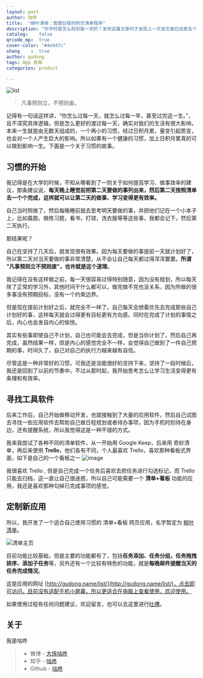 ```yaml
---
layout: post
author: 咕咚
title:  "柳叶清单：管理日程的网页清单程序"
description: "你平时是怎么规划每一天的？发布这篇文章时才发现上一次发文章已经是五个月前了，这段时间博客一直没怎么搭理，日志也没怎么写，主要是工作+生活确实是有很多事。最近根据个人需求开发了一个清单+看板的应用-柳叶清单，使用 Vue+Leancloud 学习开发一个完成的前端应用，这真是一个有意思的事情，既可以学习技术，还可以解决自己的问题，还能满足自己的好奇心，这篇文章就是自己为什么要开发的初衷。"
catalog:    false
qrcode_mp:  true
cover-color: "#4e947c"
shang    :  true
author: gudong
tags: App 效率
categories: product

---
```


![list](http://upload-images.jianshu.io/upload_images/588640-fa6dc005e8614404.jpg?imageMogr2/auto-orient/strip%7CimageView2/2/w/1240)

>凡事预则立，不预则废。

记得有一句话这样讲，“你怎么过每一天，就怎么过每一年，甚至过完这一生。”，且不深究具体逻辑，但是怎么更好的渡过每一天，确实对我们的生活有很大影响，本来一生就是由无数天组成的，一个再小的习惯，经过日积月累，量变引起质变，也会对一个人产生巨大的影响。所以如果有一个健康的习惯，加上日积月累真的可以做到影响一生。下面是一个关于习惯的故事。

## 习惯的开始

我记得是在大学的时候，不知从哪看到了一则关于如何提高学习、做事效率的建议，那条建议说，**每天晚上睡觉前把第二天要做的事列出来，然后第二天按照清单去一个个完成，这样就可以让第二天的做事、学习变得更有效率。**

自己当时照做了，然后每晚睡前就去思考明天要做的事，并把他们记在一个小本子上，比如晨跑，做练习题，看书，打球，洗衣服等等这些事，我都会记下，然后第二天执行。

那结果呢？

自己在坚持了几天后，就发现很有效果。因为每天要做的事提前一天就计划好了，所以第二天对当天要做的事非常清楚，从不会让自己每天都过得浑浑噩噩。**所谓 “凡事预则立不预则废”，也许就是这个道理**。

我记得在没有这样做之前，每一天很容易过得特别随意，因为没有规划，所以每天除了正常的学习外，其他时间干什么都可以，做完做不完也没关系，因为所做的很多事没有预期目标，没有一个约束边界。

但是现在提前计划好之后，就完全不一样了。自己每天会想着优先去完成那些自己计划好的事，这样每天就会过得更有目标更有方向感。同时在完成了计划的事情之后，内心也会发自内心的愉悦。

其实有些事即使自己不计划，自己也可能会去完成，但是当你计划了，然后自己再完成，虽然结果一样，但是内心的感觉完全不一样，会觉得自己做到了一件自己预期的事，时间久了，自己对自己的执行力越来越有自信。

尽管这是一种非常好的习惯，可我还是没能很好的坚持下来，坚持了一段时候后，我还是回到了以前的节奏中。不过从那时起，我开始思考怎么让学习生活变得更有条理和有效率。

## 寻找工具软件

后来工作后，自己开始做移动开发，也就接触到了大量的应用软件，然后自己试图去寻找一些应用软件去帮助自己做日程规划或者待办事项，因为手机时刻待在身边，还有提醒系统，所以我觉得这是一种不错的方式。

我来我尝试了各种不同的清单软件，从一开始用 Google Keep，后来用 奇妙清单，再后来使用 **Trello**，他们各有不同，个人最喜欢 Trello，喜欢那种看板式界面，如下是自己的一个看板之一
![image](http://upload-images.jianshu.io/upload_images/588640-2af8d9b1a41b15ef.jpg?imageMogr2/auto-orient/strip%7CimageView2/2/w/1240)

我很喜欢 Trello , 但是自己完成一个任务后喜欢去把任务进行勾选标记，而 Trello 只能去归档，这一直让自己很迷惑，所以自己可能需要一个 **清单+看板** 功能的应用，我还是喜欢那种勾掉已完成事项的感觉。

## 定制新应用

所以，我开发了一个适合自己使用习惯的 清单+看板 网页应用，名字暂定为 [柳叶清单](http://gudong.name/list/)。

![清单主页](http://upload-images.jianshu.io/upload_images/588640-d4a3c070d71457f0.jpg?imageMogr2/auto-orient/strip%7CimageView2/2/w/1240)

目前功能比较基础，但是主要的功能都有了，包括**任务添加、任务分组，任务拖拽排序、添加子任务**等，另外还有一个比较有特色的功能，就是**每晚邮件提醒当天的任务完成情况**。

这是应用的网址 [http://gudong.name/list/](http://gudong.name/list/)，点击即可访问，目前没有适配手机小屏幕，所以更适合在电脑上查看使用，欢迎使用。

如果使用过程有任何问题建议，欢迎留言，也可以去这里进行[吐槽](http://support.qq.com/products/30228)。

## 关于
我是咕咚
> * 微博 - [大侠咕咚](https://weibo.com/maoruibin)
> * 知乎 - [咕咚](https://www.zhihu.com/people/maoruibin/activities)
> * Github - [咕咚](https://github.com/maoruibin)

